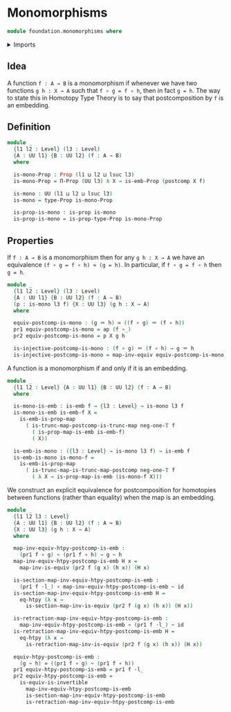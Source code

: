 # Monomorphisms

```agda
module foundation.monomorphisms where
```

<details><summary>Imports</summary>

```agda
open import foundation.action-on-identifications-functions
open import foundation.dependent-pair-types
open import foundation.embeddings
open import foundation.function-extensionality
open import foundation.functoriality-function-types
open import foundation.homotopies
open import foundation.postcomposition-functions
open import foundation.universe-levels
open import foundation.whiskering-homotopies

open import foundation-core.equivalences
open import foundation-core.function-types
open import foundation-core.identity-types
open import foundation-core.propositional-maps
open import foundation-core.propositions
open import foundation-core.truncation-levels
```

</details>

## Idea

A function `f : A → B` is a monomorphism if whenever we have two functions
`g h : X → A` such that `f ∘ g = f ∘ h`, then in fact `g = h`. The way to state
this in Homotopy Type Theory is to say that postcomposition by `f` is an
embedding.

## Definition

```agda
module _
  {l1 l2 : Level} (l3 : Level)
  {A : UU l1} {B : UU l2} (f : A → B)
  where

  is-mono-Prop : Prop (l1 ⊔ l2 ⊔ lsuc l3)
  is-mono-Prop = Π-Prop (UU l3) λ X → is-emb-Prop (postcomp X f)

  is-mono : UU (l1 ⊔ l2 ⊔ lsuc l3)
  is-mono = type-Prop is-mono-Prop

  is-prop-is-mono : is-prop is-mono
  is-prop-is-mono = is-prop-type-Prop is-mono-Prop
```

## Properties

If `f : A → B` is a monomorphism then for any `g h : X → A` we have an
equivalence `(f ∘ g = f ∘ h) ≃ (g = h)`. In particular, if `f ∘ g = f ∘ h` then
`g = h`.

```agda
module _
  {l1 l2 : Level} (l3 : Level)
  {A : UU l1} {B : UU l2} (f : A → B)
  (p : is-mono l3 f) {X : UU l3} (g h : X → A)
  where

  equiv-postcomp-is-mono : (g ＝ h) ≃ ((f ∘ g) ＝ (f ∘ h))
  pr1 equiv-postcomp-is-mono = ap (f ∘_)
  pr2 equiv-postcomp-is-mono = p X g h

  is-injective-postcomp-is-mono : (f ∘ g) ＝ (f ∘ h) → g ＝ h
  is-injective-postcomp-is-mono = map-inv-equiv equiv-postcomp-is-mono
```

A function is a monomorphism if and only if it is an embedding.

```agda
module _
  {l1 l2 : Level} {A : UU l1} {B : UU l2} (f : A → B)
  where

  is-mono-is-emb : is-emb f → {l3 : Level} → is-mono l3 f
  is-mono-is-emb is-emb-f X =
    is-emb-is-prop-map
      ( is-trunc-map-postcomp-is-trunc-map neg-one-𝕋 f
        ( is-prop-map-is-emb is-emb-f)
        ( X))

  is-emb-is-mono : ({l3 : Level} → is-mono l3 f) → is-emb f
  is-emb-is-mono is-mono-f =
    is-emb-is-prop-map
      ( is-trunc-map-is-trunc-map-postcomp neg-one-𝕋 f
        ( λ X → is-prop-map-is-emb (is-mono-f X)))
```

We construct an explicit equivalence for postcomposition for homotopies between
functions (rather than equality) when the map is an embedding.

```agda
module _
  {l1 l2 l3 : Level}
  {A : UU l1} {B : UU l2} (f : A ↪ B)
  {X : UU l3} (g h : X → A)
  where

  map-inv-equiv-htpy-postcomp-is-emb :
    (pr1 f ∘ g) ~ (pr1 f ∘ h) → g ~ h
  map-inv-equiv-htpy-postcomp-is-emb H x =
    map-inv-is-equiv (pr2 f (g x) (h x)) (H x)

  is-section-map-inv-equiv-htpy-postcomp-is-emb :
    (pr1 f ·l_) ∘ map-inv-equiv-htpy-postcomp-is-emb ~ id
  is-section-map-inv-equiv-htpy-postcomp-is-emb H =
    eq-htpy (λ x →
      is-section-map-inv-is-equiv (pr2 f (g x) (h x)) (H x))

  is-retraction-map-inv-equiv-htpy-postcomp-is-emb :
    map-inv-equiv-htpy-postcomp-is-emb ∘ (pr1 f ·l_) ~ id
  is-retraction-map-inv-equiv-htpy-postcomp-is-emb H =
    eq-htpy (λ x →
      is-retraction-map-inv-is-equiv (pr2 f (g x) (h x)) (H x))

  equiv-htpy-postcomp-is-emb :
    (g ~ h) ≃ ((pr1 f ∘ g) ~ (pr1 f ∘ h))
  pr1 equiv-htpy-postcomp-is-emb = pr1 f ·l_
  pr2 equiv-htpy-postcomp-is-emb =
    is-equiv-is-invertible
      map-inv-equiv-htpy-postcomp-is-emb
      is-section-map-inv-equiv-htpy-postcomp-is-emb
      is-retraction-map-inv-equiv-htpy-postcomp-is-emb
```

